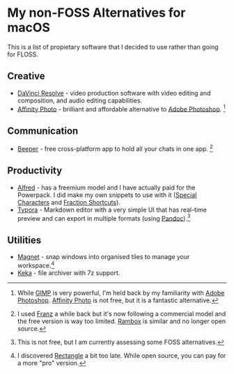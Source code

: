 # My non-FOSS Alternatives for macOS

This is a list of propietary software that I decided to use rather than going for FLOSS.

## Creative

- [DaVinci Resolve](https://www.blackmagicdesign.com/products/davinciresolve) - video production software with video editing and composition, and audio editing capabilities.
- [Affinity Photo] - brilliant and affordable alternative to [Adobe Photoshop]. [^1]

## Communication

- [Beeper](https://www.beeper.com/) - free cross-platform app to hold all your chats in one app. [^3] 

## Productivity

- [Alfred](https://www.alfredapp.com/) - has a freemium model and I have actually paid for the Powerpack. I did make my own snippets to use with it ([Special Characters] and [Fraction Shortcuts]).
- [Typora](https://typora.io/) - Markdown editor with a very simple UI that has real-time preview and can export in multiple formats (using [Pandoc]).[^2]

## Utilities

- [Magnet](https://magnet.crowdcafe.com/) - snap windows into organised tiles to manage your workspace.[^4]
- [Keka](https://www.keka.io/) - file archiver with 7z support.

[Special Characters]: https://github.com/sncsenpai/alfred-specialchars-snippet
[Fraction Shortcuts]: https://github.com/sncsenpai/alfred-fc-snippets
[Affinity Photo]: https://affinity.serif.com/en-gb/photo/
[Adobe Photoshop]: https://www.adobe.com/products/photoshop.html
[Pandoc]: https://pandoc.org/
[Franz]: https://meetfranz.com/
[Rambox]: https://rambox.app/
[^1]: While [GIMP](https://www.gimp.org/) is very powerful, I'm held back by my familiarity with [Adobe Photoshop]. [Affinity Photo] is not free, but it is a fantastic alternative.
[^2]: This is not free, but I am currently assessing some FOSS alternatives.
[^3]: I used [Franz] a while back but it's now following a commercial model and the free version is way too limited. [Rambox] is similar and no longer open source.
[^4]: I discovered [Rectangle](https://rectangleapp.com/) a bit too late. While open source, you can pay for a more "pro" version.
